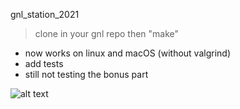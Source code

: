 gnl_station_2021

> clone in your gnl repo then "make"

- now works on linux and macOS (without valgrind)
- add tests
- still not testing the bonus part

![alt text](https://i.imgur.com/JLAlL16.png)


